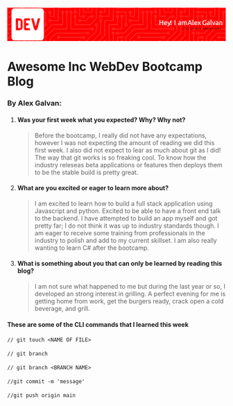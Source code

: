 ![bio header](/img/github-header-image.png)
# Awesome Inc WebDev Bootcamp Blog

### By Alex Galvan:

1.  #### Was your first week what you expected? Why? Why not?

    >   Before the bootcamp, I really did not have any expectations, however I was not expecting the amount of reading we did this first week. I also did not expect to lear as much about git as I did! The way that git works is so freaking cool. To know how the industry releseas beta applications or features then deploys them to be the stable build is pretty great. 

2. #### What are you excited or eager to learn more about?

    >   I am excited to learn how to build a full stack application using Javascript and python. Excited to be able to  have a front end talk to the backend. I have attempted to build an app myself and got pretty far; I do not think it was up to industry standards though. I am eager to receive some training from professionals in the industry to polish and add to my current skillset. I am also really wanting to learn C# after the bootcamp.


3. #### What is something about you that can only be learned by reading this blog?
  
    >   I am not sure what happened to me but during the last year or so, I developed an strong interest in grilling. A perfect evening for me is getting home from work, get the burgers ready, crack open a cold beverage, and grill.


#### These are some of the CLI commands that I learned this week

```
// git touch <NAME OF FILE> 

// git branch 

// git branch <BRANCH NAME> 

//git commit -m 'message'

//git push origin main
```